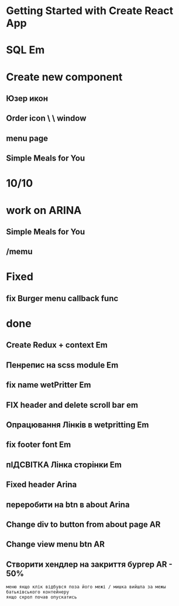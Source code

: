 # Getting Started with Create React App

# SQL Em

# Create new component

## Юзер икон
## Order icon \ \ window
## menu page
## Simple Meals for You


# 10/10

# work on ARINA
## Simple Meals for You
## /memu




# Fixed
## fix Burger menu callback func


# done 
## Create Redux + context Em
## Пенрепис на scss module Em 
## fix name wetPritter Em
## FIX header and delete scroll bar em
## Опрацювання Лінків в wetpritting Em
## fix footer font Em
## пІДСВІТКА Лінка сторінки  Em 
## Fixed header Arina 
## переробити на btn в about Arina 
## Change div to button from about page AR
## Change view menu btn AR
## Створити хендлер на закриття бургер  AR - 50%
    меню якщо клік відбувся поза його межі / мишка вийшла за межы батьківського контейнеру 
    якщо скрол почав опускатись 
